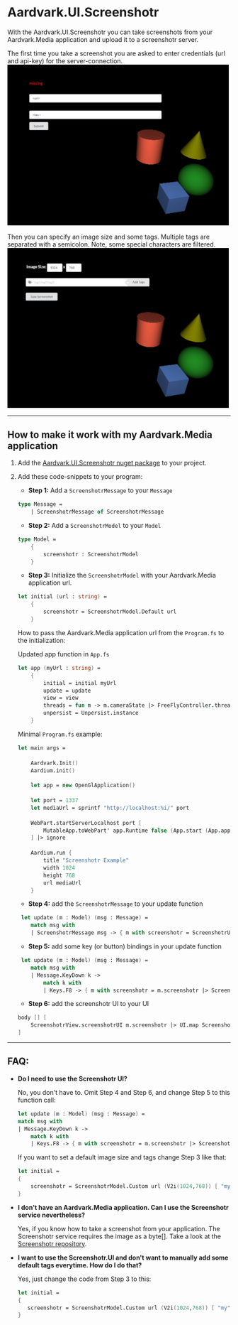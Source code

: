 # Aardvark.UI.Screenshotr

With the Aardvark.UI.Screenshotr you can take screenshots from your Aardvark.Media application and upload it to a screenshotr server.

The first time you take a screenshot you are asked to enter credentials (url and api-key) for the server-connection. 
<br/><img src="images/credentials.JPG" width="500">

Then you can specify an image size and some tags. Multiple tags are separated with a semicolon. Note, some special characters are filtered.
<br/><img src="images/screenshotSettings.JPG" width="500">

---

## How to make it work with my Aardvark.Media application

1. Add the [Aardvark.UI.Screenshotr nuget package](https://www.nuget.org/packages/Aardvark.UI.Screenshotr) to your project. 

2. Add these code-snippets to your program:

    * **Step 1:** Add a `ScreenshotrMessage` to your `Message`
    ```fsharp
    type Message =
        | ScreenshotrMessage of ScreenshotrMessage
    ```

    * **Step 2:** Add a `ScreenshotrModel` to your `Model`
    ```fsharp
    type Model =
        {
            screenshotr : ScreenshotrModel 
        }
    ```
    * **Step 3:** Initialize the `ScreenshotrModel` with your Aardvark.Media application url.

    ```fsharp
    let initial (url : string) = 
        { 
            screenshotr = ScreenshotrModel.Default url 
        }
    ```
    How to pass the Aardvark.Media application url from the `Program.fs` to the initialization:

    Updated app function in `App.fs`
    ```fsharp
    let app (myUrl : string) =
        {
            initial = initial myUrl
            update = update
            view = view
            threads = fun m -> m.cameraState |> FreeFlyController.threads |> ThreadPool.map CameraMessage
            unpersist = Unpersist.instance
        }
    ```

    Minimal `Program.fs` example: 
    ```fsharp
    let main args =

        Aardvark.Init()
        Aardium.init()

        let app = new OpenGlApplication()

        let port = 1337 
        let mediaUrl = sprintf "http://localhost:%i/" port
        
        WebPart.startServerLocalhost port [
            MutableApp.toWebPart' app.Runtime false (App.start (App.app mediaUrl))
        ] |> ignore
        
        Aardium.run {
            title "Screenshotr Example"
            width 1024
            height 768
            url mediaUrl
        }
    ```

    * **Step 4:** add the `ScreenshotrMessage` to your update function
    ```fsharp
     let update (m : Model) (msg : Message) =
        match msg with
        | ScreenshotrMessage msg -> { m with screenshotr = ScreenshotrUpdate.update msg m.screenshotr }
    ```
    * **Step 5:** add some key (or button) bindings in your update function
    ```fsharp
     let update (m : Model) (msg : Message) =
        match msg with
        | Message.KeyDown k -> 
            match k with
            | Keys.F8 -> { m with screenshotr = m.screenshotr |> ScreenshotrUpdate.update ToggleScreenshotUi }
    ```
    * **Step 6:** add the screenshotr UI to your UI
    ```fsharp
    body [] [
        ScreenshotrView.screenshotrUI m.screenshotr |> UI.map ScreenshotrMessage
    ]
    ```

---

## FAQ:

* **Do I need to use the Screenshotr UI?**
    
    No, you don't have to. Omit Step 4 and Step 6, and change Step 5 to this function call:
    ```fsharp
    let update (m : Model) (msg : Message) =
    match msg with
    | Message.KeyDown k -> 
        match k with
        | Keys.F8 -> { m with screenshotr = m.screenshotr |> ScreenshotrUpdate.update TakeScreenshot }
    ``` 
    If you want to set a default image size and tags change Step 3 like that:
    ```fsharp
    let initial = 
    { 
        screenshotr = ScreenshotrModel.Custom url (V2i(1024,768)) [ "my"; "custom"; "default"; "tags" ]
    }
    ```

* **I don't have an Aardvark.Media application. Can I use the Screenshotr service nevertheless?**
    
    Yes, if you know how to take a screenshot from your application. The Screenshotr service requires the image as a byte[]. Take a look at the [Screenshotr repository](https://github.com/aardvark-community/screenshotr).

* **I want to use the Screenshotr.UI and don't want to manually add some default tags everytime. How do I do that?**

    Yes, just change the code from Step 3 to this:
     ```fsharp
    let initial = 
    { 
        screenshotr = ScreenshotrModel.Custom url (V2i(1024,768)) [ "my"; "custom"; "default"; "tags" ]
    }
    ```




    







